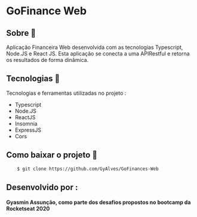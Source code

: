 


# GoFinance Web 

##  Sobre  📖
Aplicação Financeira Web desenvolvida com as tecnologias Typescript, Node.JS e React JS. Esta aplicação se conecta a uma APIRestful e 
retorna os resultados de forma dinâmica. 

## Tecnologias  📱 
Tecnologias e ferramentas utilizadas no projeto :
- Typescript
- Node.JS
- ReactJS
- Insomnia
- ExpressJS
- Cors

##  Como baixar o projeto 🎁
```bash
    $ git clone https://github.com/GyAlves/GoFinances-Web
```
## Desenvolvido por :
#### Gyasmin Assunção, como parte dos desafios propostos no bootcamp da Rocketseat 2020

